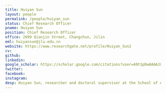 ```yaml
---
title: Huiyan Sun
layout: people
permalink: /people/huiyan_sun
status: Chief Research Officer
pname: Huiyan Sun
position: Chief Research Officer
office: 2699 Qianjin Street, Changchun, Jilin
eml: huiyansun@jlu.edu.cn
website: https://www.researchgate.net/profile/Huiyan_Sun2
cv: 
github: 
linkedin: 
google_scholar: https://scholar.google.com/citations?user=A9t1pDwAAAAJ&hl=zh-CN
twitter: 
facebook: 
instagram: 
desp: Huiyan Sun, researcher and doctoral supervisor at the School of Artificial Intelligence, Jilin University. Engaged in interdisciplinary research at the intersection of artificial intelligence, causal learning and biomedicine. In the past five years, she has published more than 20 papers as the first or corresponding author in high-level journals such as Cancer Research, National Science Review, ACM TKDD, and top international artificial intelligence conferences. Participated in the compilation of works such as Causal Inference: Rational Analysis and Applied Practice and Medical Informatics. He has presided over two projects funded by the National Natural Science Foundation of China, the Jilin Province Outstanding Youth Fund project, and one special project funded by Jilin University. He has received the ACM SIGBIO China 2022 Rising Star Award and the second prize of the 2020 National Commercial Science and Technology Progress Award. He serves as an executive member of the Systems Biology Committee of the China Bioinformatics Society (in preparation), a member of the Bioinformatics Committee of the China Computer Federation, and a director of the Jilin Artificial Intelligence Society.
---
```

